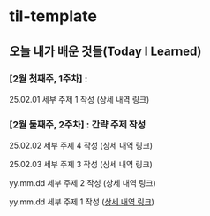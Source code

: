 # til-template

## 오늘 내가 배운 것들(Today I Learned)

### [2월 첫째주, 1주차] : 

25.02.01 세부 주제 1 작성 (상세 내역 링크)

### [2월 둘째주, 2주차] : 간략 주제 작성 

25.02.02 세부 주제 4 작성 (상세 내역 링크)

25.02.03 세부 주제 3 작성 (상세 내역 링크)

yy.mm.dd 세부 주제 2 작성 (상세 내역 링크)

yy.mm.dd 세부 주제 1 작성 ([상세 내역 링크](https://github.com/kakao-cloud-edu-5/til-template/blob/main/Jan/yyyy-mm-dd))
